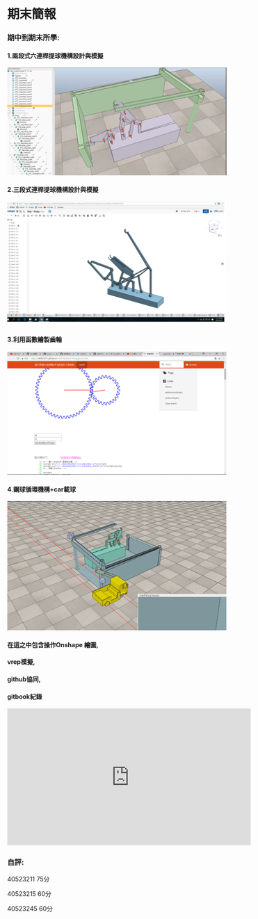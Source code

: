 # 期末簡報



### 期中到期末所學:

#### 1.兩段式六連桿提球機構設計與模擬

![](/assets/6666456564.png)

#### 2.三段式連桿提球機構設計與模擬

![](/assets/14-2.png)

#### 3.利用函數繪製齒輪

![](/assets/gggggg.png)

#### 4.鋼球循環機構+car載球

![](/assets/54612364532.png)

#### 在這之中包含操作Onshape 繪圖,

#### vrep模擬,

#### github協同,

#### gitbook紀錄



<iframe width="560" height="315" src="https://www.youtube.com/embed/Lf_h9fQzDdM" frameborder="0" allow="autoplay; encrypted-media" allowfullscreen></iframe>

### 自評:
40523211  75分

40523215  60分

40523245  60分



